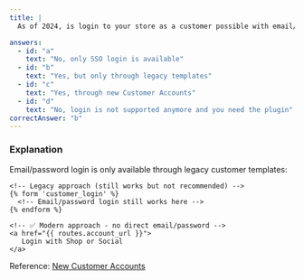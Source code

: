 ```yaml
---
title: |
  As of 2024, is login to your store as a customer possible with email/password? 🔑

answers:
  - id: "a"
    text: "No, only SSO login is available"
  - id: "b"
    text: "Yes, but only through legacy templates"
  - id: "c"
    text: "Yes, through new Customer Accounts"
  - id: "d"
    text: "No, login is not supported anymore and you need the plugin"
correctAnswer: "b"
---
```


### Explanation

Email/password login is only available through legacy customer templates:

```liquid
<!-- Legacy approach (still works but not recommended) -->
{% form 'customer_login' %}
  <!-- Email/password login still works here -->
{% endform %}

<!-- ✅ Modern approach - no direct email/password -->
<a href="{{ routes.account_url }}">
   Login with Shop or Social
</a>
```

Reference: [New Customer Accounts](https://help.shopify.com/en/manual/customers/customer-accounts/new-customer-accounts) 